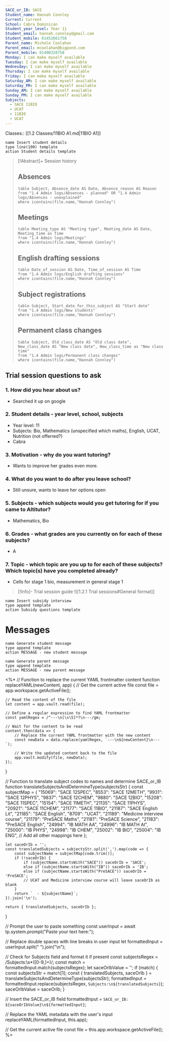 ```yaml
---
SACE_or_IB: SACE
Student_name: Hannah Connley
Current: Current
School: Cabra Dominican
Student_year_level: Year 11
Student_email: hannah.connley@gmail.com
Student_mobile: 61452661758
Parent_name: Michele Coolahan
Parent_email: mcoolahan@bigpond.com
Parent_mobile: 61400328758
Monday: I can make myself available
Tuesday: I can make myself available
Wednesday: I can make myself available
Thursday: I can make myself available
Friday: I can make myself available
Saturday_AM: I can make myself available
Saturday_PM: I can make myself available
Sunday_AM: I can make myself available
Sunday_PM: I can make myself available
Subjects:
  - SACE 11BIO
  - UCAT
  - 11BIO
  - UCAT
---
```

Classes:: [[1.2 Classes/11BIO A1.md|11BIO A1]]
```button
name Insert student details
type line(100) template
action Student details template
```
> [!Abstract]+ Session history
> ## Absences
> ```dataview
> table Subject, Absence_date AS Date, Absence_reason AS Reason
> from "1.4 Admin logs/Absences - planned" OR "1.4 Admin logs/Absences - unexplained"
> where icontains(file.name,"Hannah Connley")
> ```
> 
> ## Meetings
> ```dataview
> table Meeting_type AS "Meeting type", Meeting_date AS Date, Meeting_time as Time
> from "1.4 Admin logs/Meetings" 
> where icontains(file.name,"Hannah Connley")
> ```
> 
> ## English drafting sessions
> ```dataview
> table Date_of_session AS Date, Time_of_session AS Time
> from "1.4 Admin logs/English drafting sessions"
> where icontains(file.name,"Hannah Connley")
> ```
> 
> ## Subject registrations
> ```dataview
> table Subject, Start_date_for_this_subject AS "Start date"
> from "1.4 Admin logs/New students"
> where icontains(file.name,"Hannah Connley")
> ```
> 
> ## Permanent class changes
> ```dataview
> table Subject, Old_class_date AS "Old class date", New_class_date AS "New class date", New_class_time as "New class time"
> from "1.4 Admin logs/Permanent class changes"
> where icontains(file.name,"Hannah Connley")
> 



## Trial session questions to ask
### 1. How did you hear about us?
- Searched it up on google
### 2. **Student details** - year level, school, subjects
- Year level: 11
- Subjects: Bio, Mathematics (unspecified which maths), English, UCAT, Nutrition (not offerred?)
- Cabra
### 3. **Motivation** - why do you want tutoring?
- Wants to improve her grades even more.
### 4.  What do you want to do after you leave school?
- Still unsure, wants to leave her options open
### 5. **Subjects** - which subjects would you get tutoring for if you came to Altitutor?
- Mathematics, Bio
### 6. **Grades** - what grades are you currently on for each of these subjects?
- A
### 7.  **Topic** - which topic are you up to for each of these subjects? Which topic(s) have you completed already?
- Cells for stage 1 bio, measurement in general stage 1

> [!Info]- Trial session guide
![[1.2.1 Trial sessions#General format]]

```button
name Insert subsidy interview
type append template
action Subsidy questions template
```


# Messages
```button
name Generate student message
type append template
action MESSAGE - new student message
```



```button
name Generate parent message
type append template
action MESSAGE - new parent message
```





<%*
// Function to replace the current YAML frontmatter content
function replaceYAML(newContent, app) {
    // Get the current active file
    const file = app.workspace.getActiveFile();
    
    // Read the content of the file
    let content = app.vault.read(file);
    
    // Define a regular expression to find YAML frontmatter
    const yamlRegex = /^---\n[\s\S]*?\n---/gm;

    // Wait for the content to be read
    content.then(data => {
        // Replace the current YAML frontmatter with the new content
        const newData = data.replace(yamlRegex, `---\n${newContent}\n---`);

        // Write the updated content back to the file
        app.vault.modify(file, newData);
    });
}

// Function to translate subject codes to names and determine SACE_or_IB
function translateSubjectsAndDetermineType(subjectsStr) {
    const subjectMap = {
        "15069": "SACE 12SPEC",
        "8553": "SACE 12METH",
        "9931": "SACE 12PHYS",
        "9837": "SACE 12CHEM",
        "9880": "SACE 12BIO",
        "15208": "SACE 11SPEC",
        "15154": "SACE 11METH",
        "21135": "SACE 11PHYS",
        "20921": "SACE 11CHEM",
        "21177": "SACE 11BIO",
        "21187": "SACE English Lit",
        "21185": "SACE English",
        "8709": "UCAT",
        "21189": "Medicine interview course",
        "21179": "PreSACE Maths",
        "21181": "PreSACE Science",
        "21183": "PreSACE English",
        "24994": "IB MATH AA",
        "24996": "IB MATH AI",
        "25000": "IB PHYS",
        "24998": "IB CHEM",
        "25002": "IB BIO",
        "25004": "IB ENG",
        // Add all other mappings here
    };

    let saceOrIb = '';
    const translatedSubjects = subjectsStr.split(',').map(code => {
        const subjectName = subjectMap[code.trim()];
        if (!saceOrIb) {
            if (subjectName.startsWith("SACE")) saceOrIb = 'SACE';
            else if (subjectName.startsWith("IB")) saceOrIb = 'IB';
            else if (subjectName.startsWith("PreSACE")) saceOrIb = 'PreSACE';
            // UCAT and Medicine interview course will leave saceOrIb as blank
        }
        return `  - ${subjectName}`;
    }).join('\n');

    return { translatedSubjects, saceOrIb };
}

// Prompt the user to paste something
const userInput = await tp.system.prompt("Paste your text here:");

// Replace double spaces with line breaks in user input
let formattedInput = userInput.split("  ").join("\n");

// Check for Subjects field and format it if present
const subjectsRegex = /Subjects:\s*([0-9,]+)/;
const match = formattedInput.match(subjectsRegex);
let saceOrIbValue = '';
if (match) {
    const subjectsStr = match[1];
    const { translatedSubjects, saceOrIb } = translateSubjectsAndDetermineType(subjectsStr);
    formattedInput = formattedInput.replace(subjectsRegex, `Subjects:\n${translatedSubjects}`);
    saceOrIbValue = saceOrIb;
}

// Insert the SACE_or_IB field
formattedInput = `SACE_or_IB: ${saceOrIbValue}\n${formattedInput}`;

// Replace the YAML metadata with the user's input
replaceYAML(formattedInput, this.app);

// Get the current active file
const file = this.app.workspace.getActiveFile();
%>




